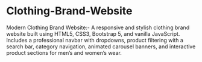 # Clothing-Brand-Website
Modern Clothing Brand Website:- A responsive and stylish clothing brand website built using HTML5, CSS3, Bootstrap 5, and vanilla JavaScript. Includes a professional navbar with dropdowns, product filtering with a search bar, category navigation, animated carousel banners, and interactive product sections for men’s and women’s wear.

